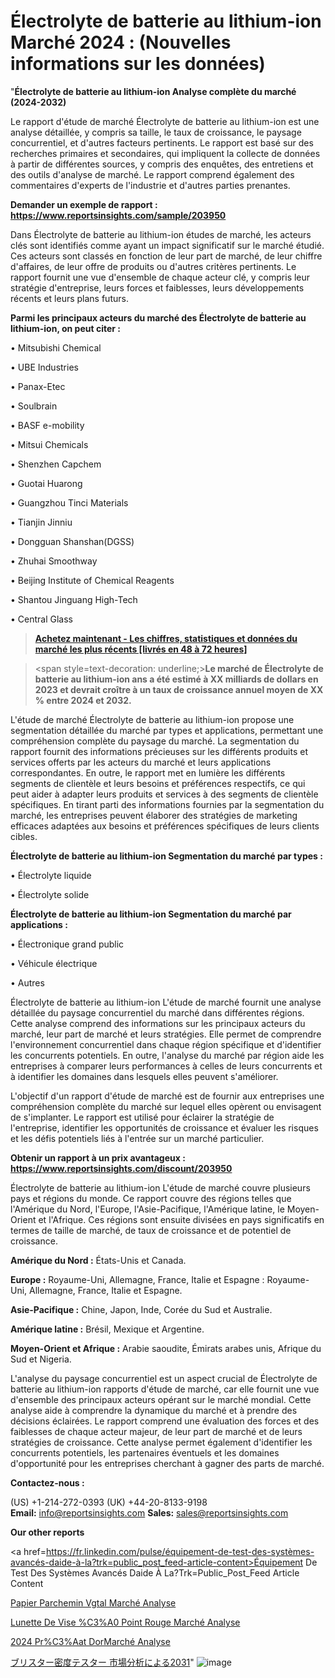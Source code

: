 # Électrolyte de batterie au lithium-ion Marché 2024 : (Nouvelles informations sur les données)

"<strong>Électrolyte de batterie au lithium-ion Analyse complète du marché (2024-2032)</strong>

Le rapport d'étude de marché Électrolyte de batterie au lithium-ion est une analyse détaillée, y compris sa taille, le taux de croissance, le paysage concurrentiel, et d'autres facteurs pertinents. Le rapport est basé sur des recherches primaires et secondaires, qui impliquent la collecte de données à partir de différentes sources, y compris des enquêtes, des entretiens et des outils d'analyse de marché. Le rapport comprend également des commentaires d'experts de l'industrie et d'autres parties prenantes.

<strong>Demander un exemple de rapport : </strong><strong><a href=https://www.reportsinsights.com/sample/203950>https://www.reportsinsights.com/sample/203950</a></strong>

Dans Électrolyte de batterie au lithium-ion études de marché, les acteurs clés sont identifiés comme ayant un impact significatif sur le marché étudié. Ces acteurs sont classés en fonction de leur part de marché, de leur chiffre d'affaires, de leur offre de produits ou d'autres critères pertinents. Le rapport fournit une vue d'ensemble de chaque acteur clé, y compris leur stratégie d'entreprise, leurs forces et faiblesses, leurs développements récents et leurs plans futurs.

<strong>Parmi les principaux acteurs du marché des Électrolyte de batterie au lithium-ion, on peut citer :</strong>

• Mitsubishi Chemical

• UBE Industries

• Panax-Etec

• Soulbrain

• BASF e-mobility

• Mitsui Chemicals

• Shenzhen Capchem

• Guotai Huarong

• Guangzhou Tinci Materials

• Tianjin Jinniu

• Dongguan Shanshan(DGSS)

• Zhuhai Smoothway

• Beijing Institute of Chemical Reagents

• Shantou Jinguang High-Tech

• Central Glass

<blockquote><a href=https://reportsinsights.com/buynow/203950><span style=text-decoration: underline;><strong>Achetez maintenant - Les chiffres, statistiques et données du marché les plus récents [livrés en 48 à 72 heures]</strong></span></a></blockquote>
<blockquote>
<div class=group w-full text-gray-800 dark:text-gray-100 border-b border-black/10 dark:border-gray-900/50 bg-gray-50 dark:bg-[#444654]>
<div class=flex p-4 gap-4 text-base md:gap-6 md:max-w-2xl lg:max-w-xl xl:max-w-3xl md:py-6 lg:px-0 m-auto>
<div class=relative flex flex-col w-[calc(100%-50px)] gap-1 md:gap-3 lg:w-[calc(100%-115px)]>
<div class=flex flex-grow flex-col gap-3>
<div class=min-h-[20px] flex flex-col items-start gap-4 whitespace-pre-wrap break-words>
<div class=result-streaming markdown prose w-full break-words dark:prose-invert light>

<span style=text-decoration: underline;><strong>Le marché de Électrolyte de batterie au lithium-ion ans a été estimé à XX milliards de dollars en 2023 et devrait croître à un taux de croissance annuel moyen de XX % entre 2024 et 2032.</strong></span>

</div>
</div>
</div>
</div>
</div>
</div></blockquote>
L'étude de marché Électrolyte de batterie au lithium-ion propose une segmentation détaillée du marché par types et applications, permettant une compréhension complète du paysage du marché. La segmentation du rapport fournit des informations précieuses sur les différents produits et services offerts par les acteurs du marché et leurs applications correspondantes. En outre, le rapport met en lumière les différents segments de clientèle et leurs besoins et préférences respectifs, ce qui peut aider à adapter leurs produits et services à des segments de clientèle spécifiques. En tirant parti des informations fournies par la segmentation du marché, les entreprises peuvent élaborer des stratégies de marketing efficaces adaptées aux besoins et préférences spécifiques de leurs clients cibles.

<strong>Électrolyte de batterie au lithium-ion Segmentation du marché par types :</strong>

• Électrolyte liquide

• Électrolyte solide

<strong>Électrolyte de batterie au lithium-ion Segmentation du marché par applications :</strong>

• Électronique grand public

• Véhicule électrique

• Autres

Électrolyte de batterie au lithium-ion L'étude de marché fournit une analyse détaillée du paysage concurrentiel du marché dans différentes régions. Cette analyse comprend des informations sur les principaux acteurs du marché, leur part de marché et leurs stratégies. Elle permet de comprendre l'environnement concurrentiel dans chaque région spécifique et d'identifier les concurrents potentiels. En outre, l'analyse du marché par région aide les entreprises à comparer leurs performances à celles de leurs concurrents et à identifier les domaines dans lesquels elles peuvent s'améliorer.

L'objectif d'un rapport d'étude de marché est de fournir aux entreprises une compréhension complète du marché sur lequel elles opèrent ou envisagent de s'implanter. Le rapport est utilisé pour éclairer la stratégie de l'entreprise, identifier les opportunités de croissance et évaluer les risques et les défis potentiels liés à l'entrée sur un marché particulier.

<strong>Obtenir un rapport à un prix avantageux : <a href=https://www.reportsinsights.com/discount/203950>https://www.reportsinsights.com/discount/203950</a></strong>

Électrolyte de batterie au lithium-ion L'étude de marché couvre plusieurs pays et régions du monde. Ce rapport couvre des régions telles que l'Amérique du Nord, l'Europe, l'Asie-Pacifique, l'Amérique latine, le Moyen-Orient et l'Afrique. Ces régions sont ensuite divisées en pays significatifs en termes de taille de marché, de taux de croissance et de potentiel de croissance.

<strong>Amérique du Nord :</strong> États-Unis et Canada.

<strong>Europe :</strong> Royaume-Uni, Allemagne, France, Italie et Espagne : Royaume-Uni, Allemagne, France, Italie et Espagne.

<strong>Asie-Pacifique :</strong> Chine, Japon, Inde, Corée du Sud et Australie.

<strong>Amérique latine :</strong> Brésil, Mexique et Argentine.

<strong>Moyen-Orient et Afrique :</strong> Arabie saoudite, Émirats arabes unis, Afrique du Sud et Nigeria.

L'analyse du paysage concurrentiel est un aspect crucial de Électrolyte de batterie au lithium-ion rapports d'étude de marché, car elle fournit une vue d'ensemble des principaux acteurs opérant sur le marché mondial. Cette analyse aide à comprendre la dynamique du marché et à prendre des décisions éclairées. Le rapport comprend une évaluation des forces et des faiblesses de chaque acteur majeur, de leur part de marché et de leurs stratégies de croissance. Cette analyse permet également d'identifier les concurrents potentiels, les partenaires éventuels et les domaines d'opportunité pour les entreprises cherchant à gagner des parts de marché.

<strong>Contactez-nous :</strong>

(US) +1-214-272-0393
(UK) +44-20-8133-9198
<strong>Email:</strong> <a>info@reportsinsights.com</a>
<strong>Sales:</strong> <a>sales@reportsinsights.com</a>

<strong>Our other reports</strong>

<a href=https://fr.linkedin.com/pulse/équipement-de-test-des-systèmes-avancés-daide-à-la?trk=public_post_feed-article-content>Équipement De Test Des Systèmes Avancés Daide À La?Trk=Public_Post_Feed Article Content</a>

<a href=https://www.linkedin.com/pulse/papier-parchemin-v%C3%A9g%C3%A9tal-march%C3%A9-informations-y5opf/>Papier Parchemin Vgtal Marché Analyse</a>

<a href=https://www.linkedin.com/pulse/lunette-de-vis%C3%A9e-%C3%A0-point-rouge-march%C3%A9-informations-zqrpf/>Lunette De Vise %C3%A0 Point Rouge Marché Analyse</a>

<a href=https://www.linkedin.com/pulse/2024-pr%C3%AAt-dormarch%C3%A9-aper%C3%A7us-de-lindustrie-rsptc/>2024 Pr%C3%Aat DorMarché Analyse</a>

<a href=https://www.linkedin.com/pulse/ブリスター密度テスター-市場types別エンドユーザー別の新しい分析レポート-business-wisdom-research-24/>ブリスター密度テスター 市場分析による2031</a>"
![image](https://github.com/daminid12/RImarketexcellence/assets/158430485/08cd0a10-3cd5-4c91-97d7-b3eb274e729c)
